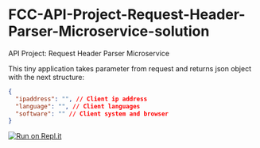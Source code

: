 # FCC-API-Project-Request-Header-Parser-Microservice-solution

API Project: Request Header Parser Microservice

This tiny application takes parameter from request and returns json object with
the next structure:

```json
{
  "ipaddress": "", // Client ip address
  "language": "", // Client languages
  "software": "" // Client system and browser
}
```

[![Run on Repl.it](https://repl.it/badge/github/sergii-nosachenko/FCC-API-Project-Request-Header-Parser-Microservice-solution)](https://repl.it/github/sergii-nosachenko/FCC-API-Project-Request-Header-Parser-Microservice-solution)

